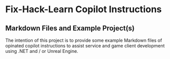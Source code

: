 # Fix-Hack-Learn Copilot Instructions

## Markdown Files and Example Project(s)

The intention of this project is to provide some example Markdown files of opinated copilot instructions to assist service and game client development using .NET and / or Unreal Engine.
